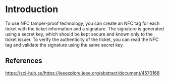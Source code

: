 # Introduction


To use NFC tamper-proof technology, you can create an NFC tag for each ticket with the ticket information and a signature. The signature is generated using a secret key, which should be kept secure and known only to the ticket issuer. To verify the authenticity of the ticket, you can read the NFC tag and validate the signature using the same secret key.



## References 

https://sci-hub.se/https://ieeexplore.ieee.org/abstract/document/4570168

